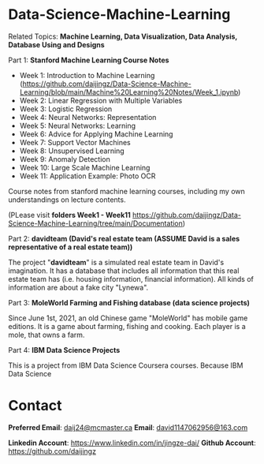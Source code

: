 # Data-Science-Machine-Learning
Related Topics: **Machine Learning, Data Visualization, Data Analysis, Database Using and Designs**

Part 1: **Stanford Machine Learning Course Notes**

* Week 1: Introduction to Machine Learning (https://github.com/daijingz/Data-Science-Machine-Learning/blob/main/Machine%20Learning%20Notes/Week_1.ipynb)
* Week 2: Linear Regression with Multiple Variables
* Week 3: Logistic Regression
* Week 4: Neural Networks: Representation
* Week 5: Neural Networks: Learning
* Week 6: Advice for Applying Machine Learning
* Week 7: Support Vector Machines
* Week 8: Unsupervised Learning
* Week 9: Anomaly Detection
* Week 10: Large Scale Machine Learning
* Week 11: Application Example: Photo OCR

Course notes from stanford machine learning courses, including my own understandings on lecture contents.

(PLease visit **folders Week1 - Week11** https://github.com/daijingz/Data-Science-Machine-Learning/tree/main/Documentation)

Part 2: **davidteam (David's real estate team (ASSUME David is a sales representative of a real estate team))**

The project "**davidteam**" is a simulated real estate team in David's imagination. It has a database that includes all information that this real estate team has (i.e. housing information, financial information). All kinds of information are about a fake city "Lynewa".

Part 3: **MoleWorld Farming and Fishing database (data science projects)**

Since June 1st, 2021, an old Chinese game "MoleWorld" has mobile game editions. It is a game about farming, fishing and cooking. Each player is a mole, that owns a farm.

Part 4: **IBM Data Science Projects**

This is a project from IBM Data Science Coursera courses. Because IBM Data Science

# Contact
**Preferred Email**: daij24@mcmaster.ca
**Email**: david1147062956@163.com

**Linkedin Account**: https://www.linkedin.com/in/jingze-dai/
**Github Account**: https://github.com/daijingz 
